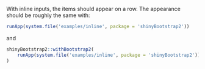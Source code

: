 With inline inputs, the items should appear on a row. The appearance should be roughly the same with:

```R
runApp(system.file('examples/inline', package = 'shinyBootstrap2'))
```

and

```R
shinyBootstrap2::withBootstrap2(
    runApp(system.file('examples/inline', package = 'shinyBootstrap2'))
)
```
